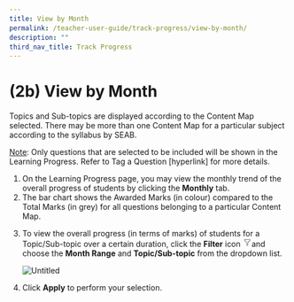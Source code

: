 ```yaml
---
title: View by Month
permalink: /teacher-user-guide/track-progress/view-by-month/
description: ""
third_nav_title: Track Progress
---
```

<h1 id="-2b-view-by-month">(2b) View by Month</h1>
<p>Topics and Sub-topics are displayed according to the Content Map selected. There may be more than one Content Map for a particular subject according to the syllabus by SEAB.</p>
<p><u>Note</u>: Only questions that are selected to be included will be shown in the Learning Progress. Refer to Tag a Question [hyperlink] for more details.</p>
<ol>
<li>On the Learning Progress page, you may view the monthly trend of the overall progress of students by clicking the <strong>Monthly</strong> tab.</li>
<li>The bar chart shows the Awarded Marks (in colour) compared to the Total Marks (in grey) for all questions belonging to a particular Content Map.</li>
<li><p>To view the overall progress (in terms of marks) of students for a Topic/Sub-topic over a certain duration, click the <strong>Filter</strong> icon <img style="width:1rem; display: inline;" src="/images/Icons/Filter24.svg">and choose the <strong>Month Range</strong> and <strong>Topic/Sub-topic</strong> from the dropdown list.</p>
<p> <img alt="Untitled" src="https://s3-us-west-2.amazonaws.com/secure.notion-static.com/0c6bd905-c2db-4e88-8728-83ac7739a56b/Untitled.png"></p>
</li>
<li><p>Click <strong>Apply</strong> to perform your selection.</p>
</li>
</ol>